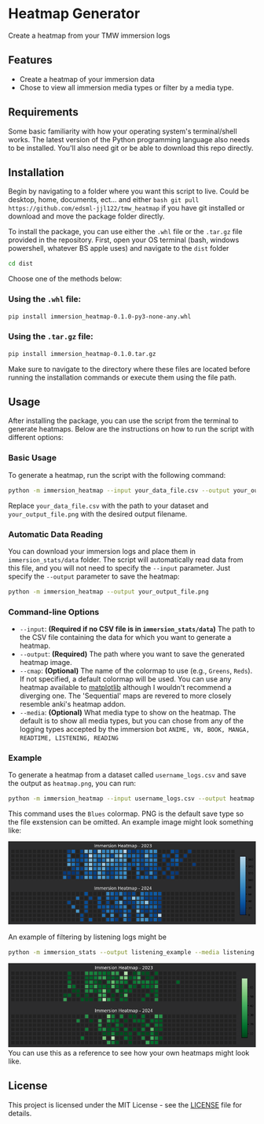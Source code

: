 # Heatmap Generator

Create a heatmap from your TMW immersion logs

## Features

- Create a heatmap of your immersion data
- Chose to view all immersion media types or filter by a  media type.


## Requirements
Some basic familiarity with how your operating system's terminal/shell works. The latest version of the Python programming language also needs to be installed. You'll also need git or be able to download this repo directly.

## Installation

Begin by navigating to a folder where you want this script to live. Could be desktop, home, documents, ect... and either ```bash git pull https://github.com/edsml-jjl122/tmw_heatmap``` if you have git installed or download and move the package folder directly.

To install the package, you can use either the `.whl` file or the `.tar.gz` file provided in the repository. First, open your OS terminal (bash, windows powershell, whatever BS apple uses) and navigate to the `dist` folder
```bash
cd dist
```
 Choose one of the methods below:

### Using the `.whl` file:

```bash
pip install immersion_heatmap-0.1.0-py3-none-any.whl
```

### Using the `.tar.gz` file:

```bash
pip install immersion_heatmap-0.1.0.tar.gz
```

Make sure to navigate to the directory where these files are located before running the installation commands or execute them using the file path.

## Usage

After installing the package, you can use the script from the terminal to generate heatmaps. Below are the instructions on how to run the script with different options:

### Basic Usage

To generate a heatmap, run the script with the following command:

```bash
python -m immersion_heatmap --input your_data_file.csv --output your_output_file.png
```

Replace `your_data_file.csv` with the path to your dataset and `your_output_file.png` with the desired output filename.

### Automatic Data Reading

You can download your immersion logs and place them in `immersion_stats/data` folder. The script will automatically read data from this file, and you will not need to specify the `--input` parameter. Just specify the `--output` parameter to save the heatmap:

```bash
python -m immersion_heatmap --output your_output_file.png
```

### Command-line Options

- `--input`: **(Required if no CSV file is in `immersion_stats/data`)** The path to the CSV file containing the data for which you want to generate a heatmap.
- `--output`: **(Required)** The path where you want to save the generated heatmap image.
- `--cmap`: **(Optional)** The name of the colormap to use (e.g., `Greens`, `Reds`). If not specified, a default colormap will be used. You can use any heatmap available to [matplotlib](https://matplotlib.org/stable/users/explain/colors/colormaps.html) although I wouldn't recommend a diverging one. The 'Sequential' maps are revered to more closely resemble anki's heatmap addon.
- `--media`: **(Optional)** What media type to show on the heatmap. The default is to show all media types, but you can chose from any of the logging types accepted by the immersion bot ```ANIME, VN, BOOK, MANGA, READTIME, LISTENING, READING```


### Example

To generate a heatmap from a dataset called `username_logs.csv` and save the output as `heatmap.png`, you can run:

```bash
python -m immersion_heatmap --input username_logs.csv --output heatmap --cmap Blues
```

This command uses the `Blues` colormap. PNG is the default save type so the file exstension can be omitted. An example image might look something like:

![Example Heatmap](examples/blues_example.png)

An example of filtering by listening logs might be
```bash
python -m immersion_stats --output listening_example --media listening
```
![Another Example](examples/listening_example.png)
You can use this as a reference to see how your own heatmaps might look like.


## License

This project is licensed under the MIT License - see the [LICENSE](LICENSE) file for details.
